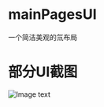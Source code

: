 # mainPagesUI
一个简洁美观的氚布局

# 部分UI截图
![Image text](https://raw.githubusercontent.com/Tritium-Ultra/mainPagesUI/main/screenshotSave/1707039339423.png)
